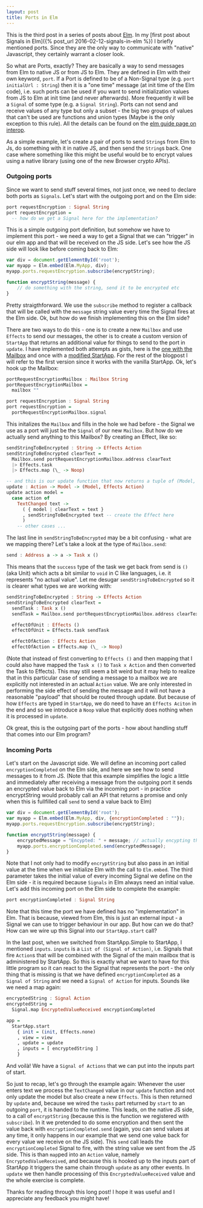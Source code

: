 ```yaml
---
layout: post
title: Ports in Elm
---
```

This is the third post in a series of posts about [Elm](http://elm-lang.org/). In my [first post about Signals in Elm]({% post_url 2016-02-12-signals-in-elm %}) I briefly mentioned ports. Since they are the only way to communicate with "native" Javascript, they certainly warrant a closer look.

So what are Ports, exactly? They are basically a way to send messages from Elm to native JS or from JS to Elm. They are defined in Elm with their own keyword, `port`. If a Port is defined to be of a Non-Signal type (e.g. `port initialUrl : String`) then it is a "one time" message (at init time of the Elm code), i.e. such ports can be used if you want to send initialization values from JS to Elm at init time (and never afterwards). More frequently it will be a `Signal` of some type (e.g. a `Signal String`). Ports can not send and receive values of any type but only a subset - the big two groups of values that can't be used are functions and union types (Maybe is the only exception to this rule). All the details can be found on the [elm guide page on interop](http://elm-lang.org/guide/interop).

As a simple example, let's create a pair of ports to send `String`s from Elm to Js, do something with it in native JS, and then send the `String`s back. One case where something like this might be useful would be to encrypt values using a native library (using one of the new Browser crypto APIs). 

### Outgoing ports

Since we want to send stuff several times, not just once, we need to declare both ports as `Signals`. Let's start with the outgoing port and on the Elm side:

```haskell
port requestEncryption : Signal String
port requestEncryption =
  -- how do we get a Signal here for the implementation?
```

This is a simple outgoing port definition, but somehow we have to implement this port - we need a way to get a Signal that we can "trigger" in our elm app and that will be received on the JS side. Let's see how the JS side will look like before coming back to Elm:

```javascript
var div = document.getElementById('root');
var myapp = Elm.embed(Elm.MyApp, div);
myapp.ports.requestEncryption.subscribe(encryptString);

function encryptString(message) {
    // do something with the string, send it to be encrypted etc
}
```

Pretty straigthforward. We use the `subscribe` method to register a callback that will be called with the `message` string value every time the Signal fires at the Elm side. Ok, but how do we finish implementing this on the Elm side?

There are two ways to do this - one is to create a new `Mailbox` and use `Effects` to send our messages, the other is to create a custom version of `StartApp` that returns an additional value for things to send to the port in `update`. I have implemented both attempts as gists, here is the [one with the Mailbox](https://gist.github.com/danyx23/e42ceedaccf0c4a556b8) and once with a [modified StartApp](https://gist.github.com/danyx23/6004778b9322dc716373). For the rest of the blogpost I will refer to the first version since it works with the vanilla StartApp. Ok, let's hook up the Mailbox:

```haskell
portRequestEncryptionMailbox : Mailbox String
portRequestEncryptionMailbox =
  mailbox ""

port requestEncryption : Signal String
port requestEncryption =
  portRequestEncryptionMailbox.signal
```

This initalizes the `Mailbox` and fills in the hole we had before - the Signal we use as a port will just be the `Signal` of our new `Mailbox`. But how do we actually send anything to this Mailbox? By creating an Effect, like so:

```haskell
sendStringToBeEncrypted : String -> Effects Action
sendStringToBeEncrypted clearText =
  Mailbox.send portRequestEncryptionMailbox.address clearText
  |> Effects.task
  |> Effects.map (\_ -> Noop)

-- and this is our update function that now returns a tuple of (Model, Effect):
update : Action -> Model -> (Model, Effects Action)
update action model =
  case action of 
    TextChanged text -> 
      ( { model | clearText = text }
      , sendStringToBeEncrypted text -- create the Effect here
      )
    -- other cases ...
```

The last line in `sendStringToBeEncrypted` may be a bit confusing - what are we mapping there? Let's take a look at the type of `Mailbox.send`:

```haskell
send : Address a -> a -> Task x ()
```

This means that the `success` type of the task we get back from send is `()` (aka Unit) which acts a bit similar to `void` in C like languages, i.e. it represents "no actual value". Let me desugar `sendStringToBeEncrypted` so it is clearer what types we are working with:

```haskell
sendStringToBeEncrypted : String -> Effects Action
sendStringToBeEncrypted clearText =
  sendTask : Task x ()
  sendTask = Mailbox.send portRequestEncryptionMailbox.address clearText

  effectOfUnit : Effects ()
  effectOfUnit = Effects.task sendTask

  effectOfAction : Effects Action
  effectOfAction = Effects.map (\_ -> Noop)
```

(Note that instead of first converting to `Effects ()` and then mapping that I could also have mapped the `Task x ()` to `Task x Action` and then converted the Task to Effects). This may still seem a bit weird but it may help to realize that in this particular case of sending a message to a mailbox we are explicitly not interested in an actual `Action` value. We are only interested in performing the side effect of sending the message and it will not have a reasonable "payload" that should be routed through update. But because of how `Effects` are typed in `StartApp`, we do need to have an `Effects Aciton` in the end and so we introduce a `Noop` value that explicitly does nothing when it is processed in `update`.

Ok great, this is the outgoing part of the ports - how about handling stuff that comes into our Elm program?

### Incoming Ports

Let's start on the Javascript side. We will define an incoming port called `encryptionCompleted` on the Elm side, and here we see how to send messages to it from JS. (Note that this example simplifies the logic a little and immediately after receiving a message from the outgoing port it sends an encrypted value back to Elm via the incoming port - in practice encryptString would probably call an API that returns a promise and only when this is fullfilled call `send` to send a value back to Elm) 

```javascript
var div = document.getElementById('root');
var myapp = Elm.embed(Elm.MyApp, div, {encryptionCompleted : ""});
myapp.ports.requestEncryption.subscribe(encryptString);

function encryptString(message) {
    encryptedMessage = "Encypted: " + message; // actually encypting the message is ommited
    myapp.ports.encryptionCompleted.send(encryptedMessage);
}
```

Note that I not only had to modify `encryptString` but also pass in an initial value at the time when we initialize Elm with the call to `Elm.embed`. The third parameter takes the initial value of every incoming Signal we define on the Elm side - it is required because `Signals` in Elm always need an initial value. Let's add this incoming port on the Elm side to complete the example:

```haskell
port encryptionCompleted : Signal String

```

Note that this time the port we have defined has no "implementation" in Elm. That is because, viewed from Elm, this is just an external input - a Signal we can use to trigger behaviour in our app. But how can we do that? How can we wire up this Signal into our `StartApp.start` call?

In the last post, when we switched from StartApp.Simple to StartApp, I mentioned `inputs`. `inputs` is a `List of (Signal of Action)`, i.e. Signals that fire `Action`s that will be combined with the Signal of the main mailbox that is administered by StartApp. So this is exactly what we want to have for this little program so it can react to the Signal that represents the port - the only thing that is missing is that we have defined `encryptionCompleted` as a `Signal of String` and we need a `Signal of Action` for inputs. Sounds like we need a map again:

```haskell
encryptedString : Signal Action
encryptedString =
  Signal.map EncryptedValueReceived encryptionCompleted

app =
  StartApp.start 
    { init = (init, Effects.none)
    , view = view
    , update = update
    , inputs = [ encryptedString ]  
    }
```

And voilà! We have a `Signal of Actions` that we can put into the inputs part of start.

So just to recap, let's go through the example again: Whenever the user enters text we process the `TextChanged` value in our `update` function and not only update the model but also create a new `Effects`. This is then returned by `update` and, because we wired the `tasks` part returned by `start` to an outgoing `port`, it is handed to the runtime. This leads, on the native JS side, to a call of `encryptString` (because this is the function we registered with `subscribe`). In it we pretended to do some encryption and then sent the value back with `encryptionCompleted.send` (again, you can send values at any time, it only happens in our example that we send one value back for every value we receive on the JS side). This `send` call leads the `encryptionCompleted` Signal to fire, with the string value we sent from the JS side. This is than `map`ped into an `Action` value, namely `EncryptedValueReceived`, and because this is hooked up to the inputs part of StartApp it triggers the same chain through `update` as any other events. In `update` we then handle processing of this `EncryptedValueReceived` value and the whole exercise is complete.

Thanks for reading through this long post! I hope it was useful and I appreciate any feedback you might have!